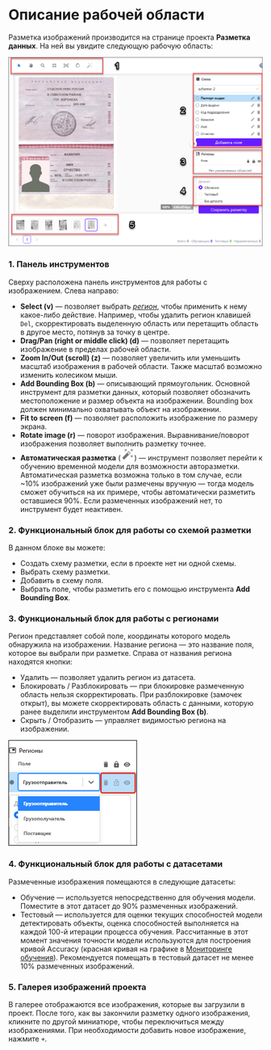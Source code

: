 # Описание рабочей области

Разметка изображений производится на странице проекта **Разметка данных**. На ней вы увидите следующую рабочую область:

![](<../../../../primo-ai/resources/user/smartocr/labeling/labeling-workarea.png>)



### 1. Панель инструментов

Сверху расположена панель инструментов для работы с изображением. Слева направо:
* **Select (v)** — позволяет выбрать [*регион*](https://docs.primo-rpa.ru/primo-rpa/primo-rpa-ai-server/glossary#region), чтобы применить к нему какое-либо действие. Например, чтобы удалить регион клавишей `Del`, скорректировать выделенную область или перетащить область в другое место, потянув за точку в центре. 
* **Drag/Pan (right or middle click) (d)** — позволяет перетащить изображение в пределах рабочей области.
* **Zoom In/Out (scroll)  (z)** — позволяет увеличить или уменьшить масштаб изображения в рабочей области. Также масштаб возможно изменить колесиком мыши.
* **Add Bounding Box (b)** — описывающий прямоугольник. Основной инструмент для разметки данных, который позволяет обозначить местоположение и размер объекта на изображении. Bounding box должен минимально охватывать объект на изображении.
* **Fit to screen (f)** — позволяет расположить изображение по размеру экрана.
* **Rotate image (r)** — поворот изображения. Выравнивание/поворот изображения позволяет выполнить разметку точнее.
* **Автоматическая разметка** (![](<../../../../primo-ai/resources/user/smartocr/labeling/automarkup-tool.png>)) — инструмент позволяет перейти к обучению временной модели для возможности авторазметки. Автоматическая разметка возможна только в том случае, если ~10% изображений уже были размечены вручную — тогда модель сможет обучиться на их примере, чтобы автоматически разметить оставшиеся 90%. Если размеченных изображений нет, то инструмент будет неактивен.

### 2. Функциональный блок для работы со схемой разметки
В данном блоке вы можете:
* Создать схему разметки, если в проекте нет ни одной схемы.
* Выбрать схему разметки.
* Добавить в схему поля.
* Выбрать поле, чтобы разметить его с помощью инструмента **Add Bounding Box**.

### 3. Функциональный блок для работы с регионами

Регион представляет собой поле, координаты которого модель обнаружила на изображении. Название региона — это название поля, которое вы выбрали при разметке. Справа от названия региона находятся кнопки:
* Удалить — позволяет удалить регион из датасета.
* Блокировать / Разблокировать — при блокировке размеченную область нельзя скорректировать. При разблокировке (замочек открыт), вы можете скорректировать область с данными, которую ранее выделили инструментом **Add Bounding Box (b)**.
* Скрыть / Отобразить — управляет видимостью региона на изображении.

![](<../../../../.gitbook/assets1/primo-ai/user-guide/regions-labeling.png>)


### 4. Функциональный блок для работы с датасетами

Размеченные изображения помещаются в следующие датасеты:
* Обучение — используется непосредственно для обучения модели. Поместите в этот датасет до 90% размеченных изображений.
* Тестовый — используется для оценки текущих способностей модели детектировать объекты, оценка способностей выполняется на каждой 100-й итерации процесса обучения. Рассчитанные в этот момент значения точности модели используются для построения кривой Accuracy (красная кривая на графике в [Мониторинге обучения](https://docs.primo-rpa.ru/primo-rpa/primo-rpa-ai-server/user/smart-ocr/training/monitoring)). Рекомендуется помещать в тестовый датасет не менее 10% размеченных изображений.


### 5. Галерея изображений проекта

В галерее отображаются все изображения, которые вы загрузили в проект. После того, как вы закончили разметку одного изображения, кликните по другой миниатюре, чтобы переключиться между изображениями. При необходимости добавить новое изображение, нажмите `+`.

